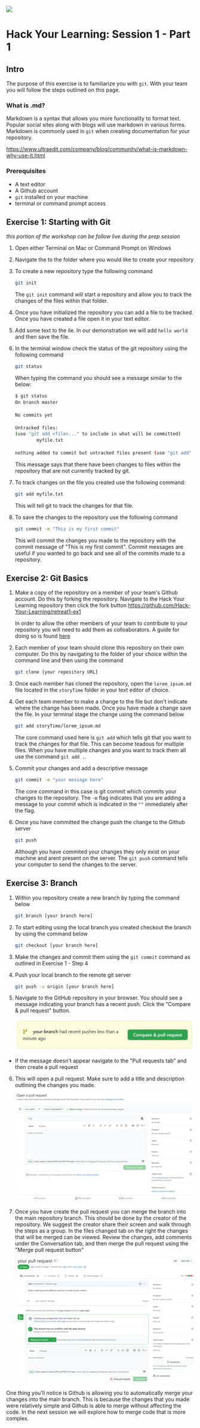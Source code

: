 <div>
<img src="http://drive.google.com/uc?export=view&id=1MADw5CwZYysojTdKwgfJEJpAHdO1Jxoq">
<h1 style="font-family: -apple-system, BlinkMacSystemFont, 'Space Mono', sans-serif;">Hack Your Learning: Session 1 - Part 1
</h1>
</div>

## Intro

The purpose of this exercise is to familiarize you with `git`. With your team you will follow the steps outlined on this page.

### What is .md?

Markdown is a syntax that allows you more functionality to format text. Popular social sites along with blogs will use markdown in various forms. Markdown is commonly used in `git` when creating documentation for your repository.

<https://www.ultraedit.com/company/blog/community/what-is-markdown-why-use-it.html>

### Prerequisites

- A text editor
- A Github account
- `git` installed on your machine
- terminal or command prompt access

## Exercise 1: Starting with Git
*this portion of the workshop can be follow live during the prep session*
1. Open either Terminal on Mac or Command Prompt on Windows
2. Navigate the to the folder where you would like to create your repository
3. To create a new repository type the following command
    ```bash
    git init
    ```
    The `git init` command will start a repository and allow you to track the changes of the files within that folder.

4. Once you have initialized the repository you can add a file to be tracked. Once you have created a file open it in your text editor.
5. Add some text to the ile. In our demonstration we will add `hello world` and then save the file.
6. In the terminal window check the status of the git repository using the following command
   
    ```bash
    git status
    ```

    When typing the command you should see a message similar to the below:
    ```bash
    $ git status
    On branch master

    No commits yet

    Untracked files:
    (use "git add <file>..." to include in what will be committed)
            myfile.txt

    nothing added to commit but untracked files present (use "git add" to track)
    ```

    This message says that there have been changes to files within the repository that are not currently tracked by git.

7. To track changes on the file you created use the following command:

    ```bash
    git add myfile.txt
    ```

    This will tell git to track the changes for that file.

8. To save the changes to the repository use the following command

    ```bash
    git commit -m "This is my first commit"
    ```

    This will commit the changes you made to the repository with the commit message of "This is my first commit". Commit messages are useful if you wanted to go back and see all of the commits made to a repository.


## Exercise 2: Git Basics

1. Make a copy of the repository on a member of your team's Github account. Do this by forking the repository. Navigate to the Hack Your Learning repository then click the fork button <https://github.com/Hack-Your-Learning/retreat1-ex1>

    In order to allow the other members of your team to contribute to your repository you will need to add them as colloaborators. A guide for doing so is found [here](https://docs.github.com/en/github/setting-up-and-managing-your-github-user-account/inviting-collaborators-to-a-personal-repository)

2. Each member of your team should clone this repository on their own computer. Do this by navigating to the folder of your choice within the command line and then using the command

    ```bash
    git clone [your repository URL]
    ```

3. Once each member has cloned the repository, open the `lorem_ipsum.md` file located in the `storyTime` folder in your text editor of choice.

4. Get each team member to make a change to the file but don't indicate where the change has been made. Once you have made a change save the file. In your terminal stage the change using the command below

    ```bash
    git add storyTime/lorem_ipsum.md
    ```

    The core command used here is `git add` which tells git that you want to track the changes for that file. This can become teadous for multiple files. When you have multiple changes and you want to track them all use the command `git add .`.

5. Commit your changes and add a descriptive message

    ```bash
    git commit -m "your message here"
    ```

    The core command in this case is git commit which commits your changes to the repository. The `-m` flag indicates that you are adding a message to your commit which is indicated in the `""` immediately after the flag.

5. Once you have committed the change push the change to the Github server

    ```bash
    git push
    ```

    Although you have commited your changes they only exist on your machine and arent present on the server. The `git push` command tells your computer to send the changes to the server.

## Exercise 3: Branch

1. Within you repository create a new branch by typing the command below

    ```bash
    git branch [your branch here]
    ```

2. To start editing using the local branch you created checkout the branch by using the command below

    ```bash
    git checkout [your branch here]
    ```

3. Make the changes and commit them using the `git commit` command as outlined in Exercise 1 - Step 4
   
4. Push your local branch to the remote git server
    ```bash
    git push -u origin [your branch here]
    ```

5. Navigate to the GitHub repository in your browser. You should see a message indicating your branch has a recent push. Click the "Compare & pull request" button.

    ![Recent Push Message](/assets/recentPush.JPG)

- If the message doesn't appear navigate to the "Pull requests tab" and then create a pull request

6. This will open a pull request. Make sure to add a title and description outlining the changes you made.

    ![Pull Request](/assets/pullRequest.JPG)

7. Once you have create the pull request you can merge the branch into the main repository branch. This should be done by the creator of the repository. We suggest the creator share their screen and walk through the steps as a group. In the files changed tab on the right the changes that will be merged can be viewed. Review the changes, add comments under the Conversation tab, and then merge the pull request using the "Merge pull request button"

    ![Pull Request Merge](/assets/pullRequestMerge.JPG)

One thing you'll notice is Github is allowing you to automatically merge your changes into the main branch. This is because the changes that you made were relatively simple and Github is able to merge without affecting the code. In the next session we will explore how to merge code that is more complex.
